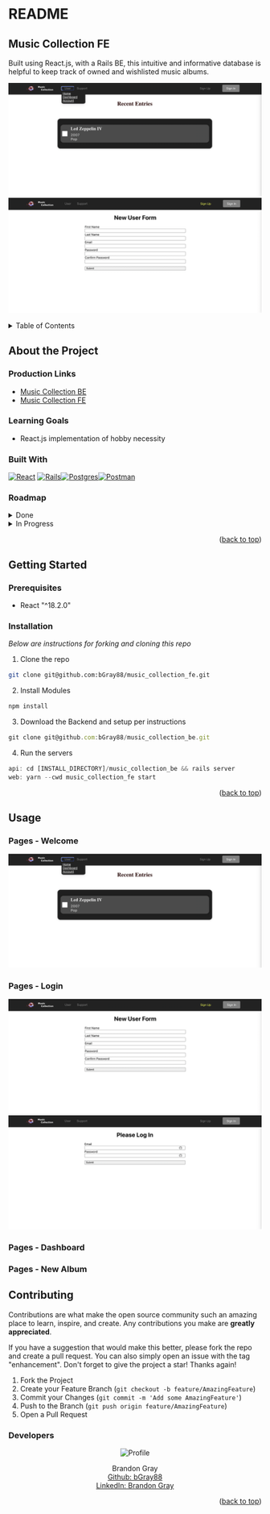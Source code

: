 # README
## Music Collection FE

Built using React.js, with a Rails BE, this intuitive and informative database is helpful to keep track of owned and wishlisted music albums.

![alt text](src/Assets/images/readme/General/readme-screenshot-01.png)
![alt text](src/Assets/images/readme/General/readme-screenshot-02.png)

<a name="readme-top"></a>

<details>
  <summary>Table of Contents</summary>
  <ul list-style-position="inside">
    <li>
      <a href="#about-the-project">About The Project</a>
      <ul>
        <li><a href="#learning-goals">Learning Goals</a></li>
        <li><a href="#built-with">Built With</a></li>
        <li><a href="#roadmap">Roadmap</a></li>
      </ul>
    </li>
    <li>
      <a href="#getting-started">Getting Started</a>
      <ul>
        <li><a href="#prerequisites">Prerequisites</a></li>
        <li><a href="#installation">Installation</a></li>
      </ul>
    </li>
    <li>
      <a href="#usage">Usage</a>
      <ul>
        <li><a href="#endpoints">Endpoints</a></li>
      </ul>
    </li>
    <li>
      <a href="#contributing">Contributing</a>
      <ul>
        <li><a href="#developers">Developers</a></li>
        <li><a href="#project-managers-instructors">Project Managers-Instructors</a></li>
      </ul>
    </li>
  </ol>
</details>

## About the Project
  
  ### Production Links
  
  * [Music Collection BE](https://github.com/bgray88/music_collection_be) <br>
  * [Music Collection FE](https://github.com/bgray88/music_collection_fe) <br>

  ### Learning Goals

  * React.js implementation of hobby necessity

  ### Built With

  [![React]][React-url] [![Rails]][Rails-url][![Postgres]][Postgres-url][![Postman]][Postman-url]

  ### Roadmap
  <details>
    <summary>Done</summary>
    - [x] Design Schema<br>
    - [x] Add Readme<br>
    - [x] Setup Repo and Push to Github<br>
    - [x] Readme: Outlines the learning goals<br>
    - [x] Readme: Clone and Setup<br>
  </details>
  <details>
    <summary>In Progress</summary>
  </details>

  <p align="right">(<a href="#readme-top">back to top</a>)</p>

## Getting Started

  ### Prerequisites

  * React "^18.2.0"

  ### Installation

  _Below are instructions for forking and cloning this repo_

1. Clone the repo
  ```sh
  git clone git@github.com:bGray88/music_collection_fe.git
  ```
  2. Install Modules
  ```sh
  npm install
  ```
  3. Download the Backend and setup per instructions
  ```js
  git clone git@github.com:bGray88/music_collection_be.git
  ```
  4. Run the servers
  ```js
  api: cd [INSTALL_DIRECTORY]/music_collection_be && rails server
  web: yarn --cwd music_collection_fe start
  ```

  <p align="right">(<a href="#readme-top">back to top</a>)</p>

## Usage
  
  ### Pages - Welcome

  ![alt text](src/Assets/images/readme/Welcome/readme-welcome-screenshot-01.png)

  ### Pages - Login
  
  ![alt text](src/Assets/images/readme/Login/readme-login-screenshot-01.png)
  ![alt text](src/Assets/images/readme/Login/readme-login-screenshot-02.png)
  
  ### Pages - Dashboard

  ### Pages - New Album

## Contributing

  Contributions are what make the open source community such an amazing place to learn, inspire, and create. Any contributions you make are **greatly appreciated**.

  If you have a suggestion that would make this better, please fork the repo and create a pull request. You can also simply open an issue with the tag "enhancement".
  Don't forget to give the project a star! Thanks again!

  1. Fork the Project
  2. Create your Feature Branch (`git checkout -b feature/AmazingFeature`)
  3. Commit your Changes (`git commit -m 'Add some AmazingFeature'`)
  4. Push to the Branch (`git push origin feature/AmazingFeature`)
  5. Open a Pull Request

  ### Developers

  <div align="center">
    <img src="https://avatars.githubusercontent.com/u/111726505?v=4" alt="Profile" width="80" height="80">
    <p align="center">
      Brandon Gray<br>
      <a href="https://github.com/bGray88">Github: bGray88</a><br>
      <a href="https://www.linkedin.com/in/brandon-gray-67903689/">LinkedIn: Brandon Gray</a>
    </p>
  </div>

  <p align="right">(<a href="#readme-top">back to top</a>)</p>

  [React]: https://img.shields.io/badge/React-20232A?style=flat&logo=react&logoColor=61DAFB
  [React-url]: https://react.dev/
  [Ruby]: https://img.shields.io/badge/-Ruby-CC342D?style=flat&logo=ruby&logoColor=white
  [Ruby-url]: https://www.ruby-lang.org/en/
  [Rails]: https://img.shields.io/badge/-Ruby%20on%20Rails-CC0000?style=flat&logo=rubyonrails&logoColor=white
  [Rails-url]: https://rubyonrails.org
  [Postgres]: https://img.shields.io/badge/-Postgres-4169E1?style=flat&logo=postgresql&logoColor=white
  [Postgres-url]: https://www.postgresql.org/
  [Postman]: https://img.shields.io/badge/-Postman-FF6C37?style=flat&logo=postman&logoColor=white
  [Postman-url]: https://www.postman.com/